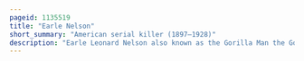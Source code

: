 ```yaml
---
pageid: 1135519
title: "Earle Nelson"
short_summary: "American serial killer (1897–1928)"
description: "Earle Leonard Nelson also known as the Gorilla Man the Gorilla Killer and the dark Strangler was an american Sex Murderer Rapist and Necrophile who is considered the first known serial Killer of the twentieth Century. Nelson was born and raised by his devoutly pentecostal Grandmother in san Francisco California he exhibited bizarre Behavior as a Child which was compounded by Head Injuries he sustained in a Bicycle Accident. After committing several minor Offenses in early Adulthood he was Briefly institutionalized in Napa."
---
```


